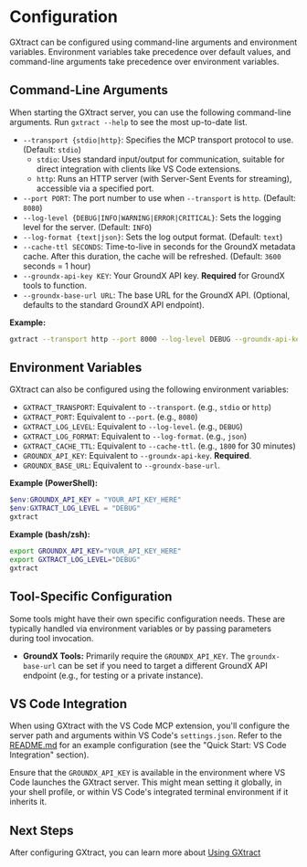 # Configuration

GXtract can be configured using command-line arguments and environment variables. Environment variables take precedence over default values, and command-line arguments take precedence over environment variables.

## Command-Line Arguments

When starting the GXtract server, you can use the following command-line arguments. Run `gxtract --help` to see the most up-to-date list.

*   `--transport {stdio|http}`: Specifies the MCP transport protocol to use. (Default: `stdio`)
    *   `stdio`: Uses standard input/output for communication, suitable for direct integration with clients like VS Code extensions.
    *   `http`: Runs an HTTP server (with Server-Sent Events for streaming), accessible via a specified port.
*   `--port PORT`: The port number to use when `--transport` is `http`. (Default: `8080`)
*   `--log-level {DEBUG|INFO|WARNING|ERROR|CRITICAL}`: Sets the logging level for the server. (Default: `INFO`)
*   `--log-format {text|json}`: Sets the log output format. (Default: `text`)
*   `--cache-ttl SECONDS`: Time-to-live in seconds for the GroundX metadata cache. After this duration, the cache will be refreshed. (Default: `3600` seconds = 1 hour)
*   `--groundx-api-key KEY`: Your GroundX API key. **Required** for GroundX tools to function.
*   `--groundx-base-url URL`: The base URL for the GroundX API. (Optional, defaults to the standard GroundX API endpoint).

**Example:**
```bash
gxtract --transport http --port 8000 --log-level DEBUG --groundx-api-key YOUR_API_KEY_HERE
```

## Environment Variables

GXtract can also be configured using the following environment variables:

*   `GXTRACT_TRANSPORT`: Equivalent to `--transport`. (e.g., `stdio` or `http`)
*   `GXTRACT_PORT`: Equivalent to `--port`. (e.g., `8080`)
*   `GXTRACT_LOG_LEVEL`: Equivalent to `--log-level`. (e.g., `DEBUG`)
*   `GXTRACT_LOG_FORMAT`: Equivalent to `--log-format`. (e.g., `json`)
*   `GXTRACT_CACHE_TTL`: Equivalent to `--cache-ttl`. (e.g., `1800` for 30 minutes)
*   `GROUNDX_API_KEY`: Equivalent to `--groundx-api-key`. **Required**.
*   `GROUNDX_BASE_URL`: Equivalent to `--groundx-base-url`.

**Example (PowerShell):**
```powershell
$env:GROUNDX_API_KEY = "YOUR_API_KEY_HERE"
$env:GXTRACT_LOG_LEVEL = "DEBUG"
gxtract
```

**Example (bash/zsh):**
```bash
export GROUNDX_API_KEY="YOUR_API_KEY_HERE"
export GXTRACT_LOG_LEVEL="DEBUG"
gxtract
```

## Tool-Specific Configuration

Some tools might have their own specific configuration needs. These are typically handled via environment variables or by passing parameters during tool invocation.

*   **GroundX Tools:** Primarily require the `GROUNDX_API_KEY`. The `groundx-base-url` can be set if you need to target a different GroundX API endpoint (e.g., for testing or a private instance).

## VS Code Integration

When using GXtract with the VS Code MCP extension, you\'ll configure the server path and arguments within VS Code\'s `settings.json`. Refer to the [README.md](../../../README.md) for an example configuration (see the "Quick Start: VS Code Integration" section).

Ensure that the `GROUNDX_API_KEY` is available in the environment where VS Code launches the GXtract server. This might mean setting it globally, in your shell profile, or within VS Code\'s integrated terminal environment if it inherits it.

## Next Steps

After configuring GXtract, you can learn more about [Using GXtract](./usage.md)
